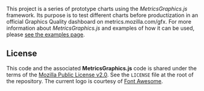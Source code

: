 This project is a series of prototype charts using the _MetricsGraphics.js_ framework. Its purpose is to test different charts before productization in an official Graphics Quality dashboard on metrics.mozilla.com/gfx. For more information about _MetricsGraphics.js_ and examples of how it can be used, please [see the examples page](http://metricsgraphicsjs.org).

## License
This code and the associated __MetricsGraphics.js__ code is shared under the terms of the [Mozilla Public License v2.0](http://www.mozilla.org/MPL/2.0/). See the `LICENSE` file at the root of the repository. The current logo is courtesy of [Font Awesome](http://fortawesome.github.io/Font-Awesome/).

